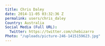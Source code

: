```yaml
---
title: Chris Daley
date: 2014-11-05 03:32:36 Z
permalink: users/chris_daley
Country: Australia
Social Media (Full URL):
  Twitter: https://twitter.com/chebizarro
Photo: "/uploads/picture-246-1415159623.jpg"
---
```



